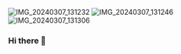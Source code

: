 ![IMG_20240307_131232](https://github.com/Javajishivani/Javajishivani/assets/162459259/70a06e81-4d07-4c40-b40c-8d335b33d64f)
![IMG_20240307_131246](https://github.com/Javajishivani/Javajishivani/assets/162459259/14452d10-70f9-43c3-a457-f14fe0571769)
![IMG_20240307_131306](https://github.com/Javajishivani/Javajishivani/assets/162459259/608c14f3-3f9f-4863-b07f-314b5789c6de)
### Hi there 👋

<!--
**Javajishivani/Javajishivani** is a ✨ _special_ ✨ repository because its `README.md` (this file) appears on your GitHub profile.

Here are some ideas to get you started:

- 🔭 I’m currently working on ...
- 🌱 I’m currently learning ...
- 👯 I’m looking to collaborate on ...
- 🤔 I’m looking for help with ...
- 💬 Ask me about ...
- 📫 How to reach me: ...
- 😄 Pronouns: ...
- ⚡ Fun fact: ...
-->
